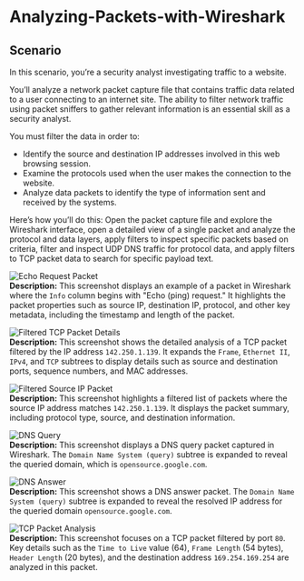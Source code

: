 # Analyzing-Packets-with-Wireshark

## Scenario
In this scenario, you’re a security analyst investigating traffic to a website.

You’ll analyze a network packet capture file that contains traffic data related to a user connecting to an internet site. The ability to filter network traffic using packet sniffers to gather relevant information is an essential skill as a security analyst.

You must filter the data in order to:
- Identify the source and destination IP addresses involved in this web browsing session.
- Examine the protocols used when the user makes the connection to the website.
- Analyze data packets to identify the type of information sent and received by the systems.

Here’s how you’ll do this: Open the packet capture file and explore the Wireshark interface, open a detailed view of a single packet and analyze the protocol and data layers, apply filters to inspect specific packets based on criteria, filter and inspect UDP DNS traffic for protocol data, and apply filters to TCP packet data to search for specific payload text.

![Echo Request Packet](https://github.com/user-attachments/assets/4aae2469-6573-4e3c-8cb1-bd72e1529e7a)  
**Description:** This screenshot displays an example of a packet in Wireshark where the `Info` column begins with "Echo (ping) request." It highlights the packet properties such as source IP, destination IP, protocol, and other key metadata, including the timestamp and length of the packet.

![Filtered TCP Packet Details](https://github.com/user-attachments/assets/f4a8e042-8178-4125-925e-2da468f88a52)  
**Description:** This screenshot shows the detailed analysis of a TCP packet filtered by the IP address `142.250.1.139`. It expands the `Frame`, `Ethernet II`, `IPv4`, and `TCP` subtrees to display details such as source and destination ports, sequence numbers, and MAC addresses.

![Filtered Source IP Packet](https://github.com/user-attachments/assets/e6ae0313-064b-40b8-ad6b-5ac3186a7aba)  
**Description:** This screenshot highlights a filtered list of packets where the source IP address matches `142.250.1.139`. It displays the packet summary, including protocol type, source, and destination information.

![DNS Query](https://github.com/user-attachments/assets/7b0663ee-a05a-4080-89c7-c57b63a6fbbd)  
**Description:** This screenshot displays a DNS query packet captured in Wireshark. The `Domain Name System (query)` subtree is expanded to reveal the queried domain, which is `opensource.google.com`.

![DNS Answer](https://github.com/user-attachments/assets/1786413b-561f-4463-8533-3099c2d465cb)  
**Description:** This screenshot shows a DNS answer packet. The `Domain Name System (query)` subtree is expanded to reveal the resolved IP address for the queried domain `opensource.google.com`.

![TCP Packet Analysis](https://github.com/user-attachments/assets/fe13ec10-73b4-4aea-a1c5-681905cb84f8)  
**Description:** This screenshot focuses on a TCP packet filtered by port `80`. Key details such as the `Time to Live` value (64), `Frame Length` (54 bytes), `Header Length` (20 bytes), and the destination address `169.254.169.254` are analyzed in this packet.
